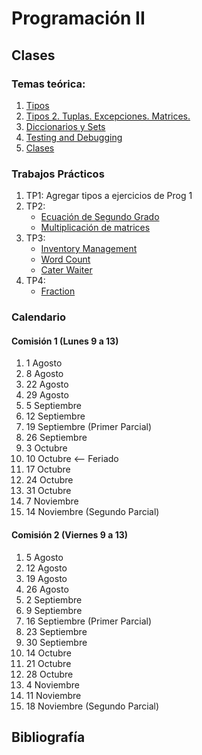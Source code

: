 # Programación II

## Clases

### Temas teórica:
1. [Tipos](classes/Class-01.slides.html)
2. [Tipos 2. Tuplas. Excepciones. Matrices.](classes/Class-02.slides.html)
3. [Diccionarios y Sets](classes/Class-03.slides.html)
4. [Testing and Debugging](classes/Class-04.slides.html)
5. [Clases](classes/Class-05.slides.html)


### Trabajos Prácticos
1. TP1: Agregar tipos a ejercicios de Prog 1
2. TP2:
   - [Ecuación de Segundo Grado](exercises/tp1/eq-snd-grade.md)
	- [Multiplicación de matrices](exercises/matrix/README.md)
3. TP3:
   - [Inventory Management](http://facultaddeingenieria.duckdns.org:3020/tracks/exercism-prog2-track/exercises/tp-3-inventory-management)
   - [Word Count](http://facultaddeingenieria.duckdns.org:3020/tracks/exercism-prog2-track/exercises/tp-3-word-count)
   - [Cater Waiter](http://facultaddeingenieria.duckdns.org:3020/tracks/exercism-prog2-track/exercises/tp-3-cater-waiter)
4. TP4:
	- [Fraction](http://facultaddeingenieria.duckdns.org:3020/tracks/exercism-prog2-track/exercises/tp-4-fraction)  

### Calendario
#### Comisión 1 (Lunes 9 a 13)

1. 1 Agosto
2. 8 Agosto
3. 22 Agosto 
4. 29 Agosto 
5. 5 Septiembre 
6. 12 Septiembre 
7. 19 Septiembre (Primer Parcial)
8. 26 Septiembre 
9. 3 Octubre 
10. 10 Octubre <-- Feriado
11. 17 Octubre 
12. 24 Octubre
13. 31 Octubre 
14. 7 Noviembre
15. 14 Noviembre (Segundo Parcial)

#### Comisión 2 (Viernes 9 a 13)

1. 5 Agosto
2. 12 Agosto
3. 19 Agosto
4. 26 Agosto
5. 2 Septiembre
6. 9 Septiembre
7. 16 Septiembre  (Primer Parcial) 
8. 23 Septiembre
9. 30 Septiembre
10. 14 Octubre
11. 21 Octubre
12. 28 Octubre
13. 4 Noviembre 
14. 11 Noviembre 
15. 18 Noviembre (Segundo Parcial)


## Bibliografía



